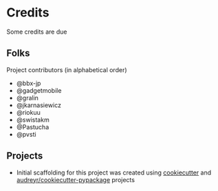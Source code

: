 # Credits

Some credits are due

## Folks

Project contributors (in alphabetical order)
- @bbx-jp
- @gadgetmobile
- @gralin
- @jkarnasiewicz
- @riokuu
- @swistakm
- @Pastucha
- @pvsti

## Projects
- Initial scaffolding for this project was created using [cookiecutter](https://github.com/audreyr/cookiecutter) and
  [audreyr/cookiecutter-pypackage](https://github.com/audreyr/cookiecutter-pypackage) projects
